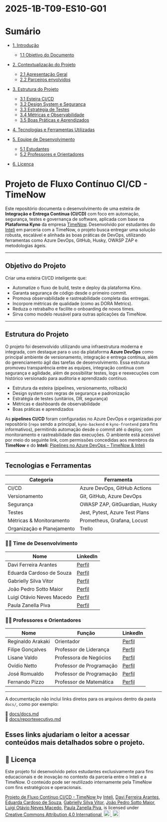 # 2025-1B-T09-ES10-G01

# Sumário

- [1. Introdução](#1-introdução)
  - [1.1 Objetivo do Documento](#11-objetivo-do-documento)

- [2. Contextualização do Projeto](#2-contextualização-do-projeto)
  - [2.1 Apresentação Geral](#21-apresentação-geral)
  - [2.2 Parceiros envolvidos](#22-parceiros-envolvidos)

- [3. Estrutura do Projeto](#3-estrutura-do-projeto)
  - [3.1 Esteira CI/CD](#31-esteira-cicd)
  - [3.2 Design System e Segurança](#32-design-system-e-segurança)
  - [3.3 Estratégia de Testes](#33-estratégia-de-testes)
  - [3.4 Métricas e Observabilidade](#34-métricas-e-observabilidade)
  - [3.5 Boas Práticas e Aprendizados](#35-boas-práticas-e-aprendizados)

- [4. Tecnologias e Ferramentas Utilizadas](#4-tecnologias-e-ferramentas-utilizadas)

- [5. Equipe de Desenvolvimento](#5-equipe-de-desenvolvimento)
  - [5.1 Estudantes](#51-estudantes)
  - [5.2 Professores e Orientadores](#52-professores-e-orientadores)

- [6. Licença](#6-licença)

# Projeto de Fluxo Contínuo CI/CD - TimeNow

Este repositório documenta o desenvolvimento de uma esteira de **Integração e Entrega Contínua (CI/CD)** com foco em automação, segurança, testes e governança de software, aplicada com base na **Plataforma Kyno** da empresa [TimeNow](https://timenow.com.br/). Desenvolvido por estudantes do [Inteli](https://inteli.edu.br/) em parceria com a TimeNow, o projeto busca entregar uma solução robusta, escalável e alinhada às boas práticas de DevOps, utilizando ferramentas como Azure DevOps, GitHub, Husky, OWASP ZAP e metodologias ágeis.

---

## Objetivo do Projeto

Criar uma esteira CI/CD inteligente que:

- Automatize o fluxo de build, teste e deploy da plataforma Kino.
- Garanta segurança de código desde o primeiro commit.
- Promova observabilidade e rastreabilidade completa das entregas.
- Incorpore métricas de qualidade (como as DORA Metrics).
- Reduza o retrabalho e facilite o onboarding de novos times.
- Sirva como modelo reusável para outras aplicações da TimeNow.

---

## Estrutura do Projeto

O projeto foi desenvolvido utilizando uma infraestrutura moderna e integrada, com destaque para o uso da plataforma **Azure DevOps** como principal ambiente de versionamento, integração e entrega contínua, além do gerenciamento ágil das tarefas de desenvolvimento.  Essa estrutura promoveu transparência entre as equipes, integração contínua com segurança e agilidade, além de possibilitar testes, logs e reexecuções com histórico versionado para auditoria e aprendizado contínuo.

- Estrutura da esteira (pipelines, versionamento, rollback)
- Design system com regras de segurança e padronização
- Estratégia de testes (unitários, DR, segurança)
- Métricas e dashboards de observabilidade
- Boas práticas e aprendizados

As **pipelines CI/CD** foram configuradas no Azure DevOps e organizadas por repositório (`repo` sendo a principal, `kyno-backend` e `kyno-frontend` para fins informativos), permitindo automação desde o commit até o deploy, com monitoramento e rastreabilidade das execuções. O ambiente está acessível por meio do seguinte link, com permissões concedidas aos membros da **TimeNow** e do **Inteli**: [Pipelines no Azure DevOps – TimeNow & Inteli](https://dev.azure.com/TimenowDigital/Inteli%20e%20Timenow%20TAP10%20-%20G1/_build)


---

## Tecnologias e Ferramentas

| Categoria             | Ferramenta                      |
|----------------------|----------------------------------|
| CI/CD                | Azure DevOps, GitHub Actions     |
| Versionamento        | Git, GitHub, Azure DevOps |
| Segurança            | OWASP ZAP, GitGuardian, Husky    |
| Testes               | Jest, Pytest, Azure Test Plans   |
| Métricas & Monitoramento | Prometheus, Grafana, Locust           |
| Organização e Planejamento | Trello                      |


### 👨‍💻 Time de Desenvolvimento

| Nome                      | LinkedIn |
|---------------------------|----------|
| Davi Ferreira Arantes     | [Perfil](https://www.linkedin.com/in/davi-ferreira-arantes/) |
| Eduarda Cardoso de Souza  | [Perfil](https://www.linkedin.com/in/eduarda-souza-8bb802268/) |
| Gabrielly Silva Vitor     | [Perfil](https://www.linkedin.com/in/gabriellysilvavitor/) |
| João Pedro Sotto Maior    | [Perfil](http://www.linkedin.com/in/joão-pedro-sotto-maior) |
| Luigi Otávio Neves Macedo | [Perfil](https://www.linkedin.com/in/luigiotavio/) |
| Paula Zanella Piva        | [Perfil](https://www.linkedin.com/in/paulapiva03/) |

</td>
<td>

### 👨‍🏫 Professores e Orientadores

| Nome              | Função                   | LinkedIn |
|-------------------|--------------------------|----------|
| Reginaldo Arakaki | Orientador               | [Perfil](https://www.linkedin.com/in/reginaldo-arakaki-9574222b/) |
| Filipe Gonçalves  | Professor de Liderança   | [Perfil](https://www.linkedin.com/in/filipe-gon%C3%A7alves-08a55015b/) |
| Lisane Valdo      | Professora de Negócios   | [Perfil](https://www.linkedin.com/in/lisane-valdo/) |
| Ovídio Netto      | Professor de Programação | [Perfil](https://www.linkedin.com/in/ovidio-netto/) |
| José Romualdo     | Professor de Programação | [Perfil](https://www.linkedin.com/in/jose-romualdo/) |
| Fernando Pizzo    | Professor de Matemática  | [Perfil](https://www.linkedin.com/in/fernando-pizzo-208b526a/) |

</td>
</tr>
</table>

---

A documentação não inclui links diretos para os arquivos dentro da pasta `docs/`, como por exemplo:

🔗 [docs/docs.md](https://github.com/Inteli-College/2025-1B-T09-ES10-G01/blob/main/docs/docs.md)  
🔗 [docs/reportexecutivo.md](https://github.com/Inteli-College/2025-1B-T09-ES10-G01/blob/main/docs/reportexecutivo.md)

Esses links ajudariam o leitor a acessar conteúdos mais detalhados sobre o projeto.
---

## 📝 Licença

Este projeto foi desenvolvido pelos estudantes exclusivamente para fins educacionais e de inovação no contexto da parceria entre o Inteli e a TimeNow. O conteúdo pode ser reutilizado internamente pela TimeNow com fins estratégicos e operacionais.

<p xmlns:cc="http://creativecommons.org/ns#" xmlns:dct="http://purl.org/dc/terms/">
  <a property="dct:title" rel="cc:attributionURL" href="https://github.com/Inteli-College/2025-1B-T09-ES10-G01">
    Projeto de Fluxo Contínuo CI/CD - TimeNow
  </a> by 
  <a href="https://github.com/Intelihub" target="_blank">Inteli</a>,
  <a href="https://www.linkedin.com/in/davi-ferreira-arantes/" target="_blank">Davi Ferreira Arantes</a>,
  <a href="https://www.linkedin.com/in/eduarda-souza-8bb802268/" target="_blank">Eduarda Cardoso de Souza</a>,
  <a href="https://www.linkedin.com/in/gabriellysilvavitor/" target="_blank">Gabrielly Silva Vitor</a>,
  <a href="http://www.linkedin.com/in/joão-pedro-sotto-maior" target="_blank">João Pedro Sotto Maior</a>,
  <a href="https://www.linkedin.com/in/luigiotavio/" target="_blank">Luigi Otávio Neves Macedo</a>,
  <a href="https://www.linkedin.com/in/paulapiva03/" target="_blank">Paula Zanella Piva</a>,
  is licensed under 
  <a href="https://creativecommons.org/licenses/by/4.0/?ref=chooser-v1" 
     target="_blank" 
     rel="license noopener noreferrer" 
     style="display:inline-block;">
    Creative Commons Attribution 4.0 International
    <img style="height:22px!important;margin-left:3px;vertical-align:text-bottom;" 
         src="https://mirrors.creativecommons.org/presskit/icons/cc.svg?ref=chooser-v1" alt="">
    <img style="height:22px!important;margin-left:3px;vertical-align:text-bottom;" 
         src="https://mirrors.creativecommons.org/presskit/icons/by.svg?ref=chooser-v1" alt="">
  </a>
</p>

